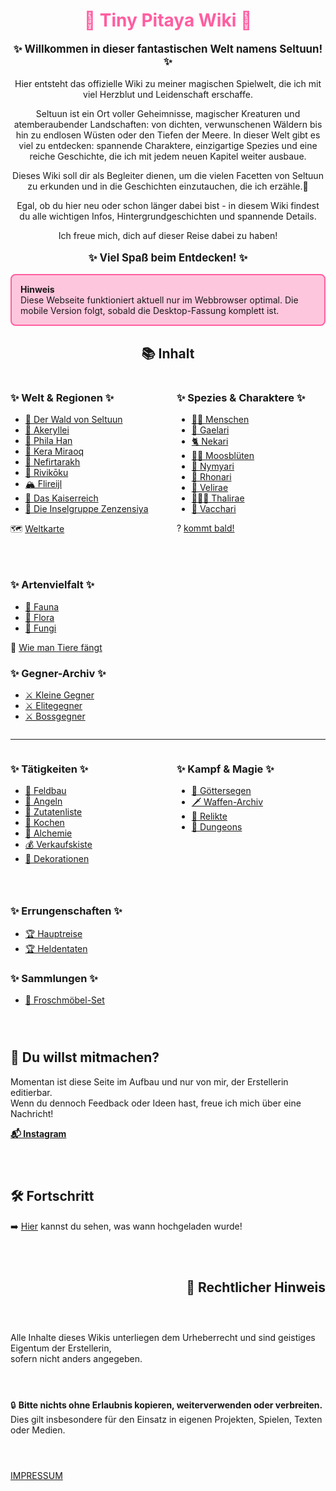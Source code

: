 
<h1 style="color:rgb(255, 94, 161); text-align: center;">🌱 Tiny Pitaya Wiki 🌱</h1>

<div style="text-align: center;">
<p style="font-size: 1.2em; font-weight: bold;">✨ Willkommen in dieser fantastischen Welt namens Seltuun! ✨</p>


Hier entsteht das offizielle Wiki zu meiner magischen Spielwelt, die ich mit viel Herzblut und Leidenschaft erschaffe.

Seltuun ist ein Ort voller Geheimnisse, magischer Kreaturen und atemberaubender Landschaften:
von dichten, verwunschenen Wäldern bis hin zu endlosen Wüsten oder den Tiefen der Meere. In dieser Welt gibt es viel zu entdecken:
spannende Charaktere, einzigartige Spezies und eine reiche Geschichte, die ich mit jedem neuen Kapitel weiter ausbaue.

Dieses Wiki soll dir als Begleiter dienen, um die vielen Facetten von Seltuun zu erkunden und in die Geschichten einzutauchen, die ich erzähle.🥰

Egal, ob du hier neu oder schon länger dabei bist - in diesem Wiki findest du alle wichtigen Infos, Hintergrundgeschichten und spannende Details.


Ich freue mich, dich auf dieser Reise dabei zu haben!

<p style="font-size: 1.2em; font-weight: bold;">✨ Viel Spaß beim Entdecken! ✨</p>

</div>

<div style="
  border:2px solid rgb(255, 94, 161);
  background-color: rgba(255, 94, 161, 0.35);
  border-radius:8px;
  padding:1em;
">
<strong>Hinweis</strong><br>
Diese Webseite funktioniert aktuell nur im Webbrowser optimal.  
Die mobile Version folgt, sobald die Desktop-Fassung komplett ist.
</div>


<div style="text-align: center;">

## 📚 Inhalt

</div>


<div style="display: flex; justify-content: space-between; align-items: flex-start; gap: 2em; flex-wrap: wrap;">

<div style="flex: 1; min-width: 200px;">
                                                                              <!-- 1 WELT UND REGIONEN -->

### ✨ Welt & Regionen ✨ 

- [🍄 Der Wald von Seltuun](/neugier)          <!-- ❌ -->
- [🌷 Akeryllei](/neugier)                     <!-- ❌ -->
- [🌳 Phila Han](/neugier)                     <!-- ❌ -->
- [🌵 Kera Miraoq](/neugier)                   <!-- ❌ -->
- [🌴 Nefirtarakh](/neugier)                   <!-- ❌ -->
- [🌸 Rivikōku](/neugier)                      <!-- ❌ -->
- [🏔️ Flireijl](/neugier)                      <!-- ❌ -->
- [🏰 Das Kaiserreich](/neugier)               <!-- ❌ -->
- [🌊 Die Inselgruppe Zenzensiya](/neugier)    <!-- ❌ -->

🗺️ [Weltkarte](/neugier)                       <!-- ❌ -->

</div>

<div style="flex: 1; min-width: 200px;">
                                                                              <!-- 2 SPEZIES UND CHARAKTERE -->

### ✨ Spezies & Charaktere ✨

- [🧙‍♀️ Menschen](/neugier)    <!-- ❌ -->
- [🧝 Gaelari](/neugier)          <!-- ❌ -->
- [🐈 Nekari](/neugier)         <!-- ❌ -->
- [👯🏻 Moosblüten](/neugier)    <!-- ❌ -->
- [🐉 Nymyari](/neugier)       <!-- ❌ -->
- [👹 Rhonari](/neugier)           <!-- ❌ -->
- [🦌 Velirae](/neugier)          <!-- ❌ -->
- [🧜🏻‍♀️ Thalirae](/neugier)       <!-- ❌ -->
- [🐄 Vacchari](/spezies/vacchari/allvaccharimain.md)      <!-- ❌ -->

? [kommt bald!](/neugier)           <!-- ❌ -->
</div>

<div style="flex: 1; min-width: 200px;">
                                                                              <!-- 3 ARTENVIELFALT, GEGNER-ARCHIV-->

### ✨ Artenvielfalt ✨

- [🐸 Fauna](./fauna/allfaunamain.md)   <!-- ✔️ -->
- [🌱 Flora](./flora/allfloramain.md)   <!-- ✔️ -->
- [🍄 Fungi](./fungi/allfungimain.md)   <!-- ✔️ -->

🐾 [Wie man Tiere fängt](/neugier)    <!-- ❌ -->

### ✨ Gegner-Archiv ✨

- [⚔️ Kleine Gegner](/neugier)  <!-- ❌ -->
- [⚔️ Elitegegner](/neugier)    <!-- ❌ -->
- [⚔️ Bossgegner](/neugier)     <!-- ❌ -->

</div>
</div>

---

<div style="display: flex; justify-content: space-between; align-items: flex-start; gap: 2em; flex-wrap: wrap;">

<div style="flex: 1; min-width: 200px;">
                                                                              <!-- 4 TÄTIGKEITEN -->

### ✨ Tätigkeiten ✨

- [🌾 Feldbau](/neugier)         <!-- ❌ -->
- [🎣 Angeln](/neugier)          <!-- ❌ -->
- [🧺 Zutatenliste](/neugier)    <!-- ❌ -->
- [🍳 Kochen](/neugier)          <!-- ❌ -->
- [🧪 Alchemie](/neugier)        <!-- ❌ -->
- [💰 Verkaufskiste](/neugier)   <!-- ❌ -->
- [🎀 Dekorationen](/neugier)    <!-- ❌ -->

</div>

<div style="flex: 1; min-width: 200px;">
                                                                              <!-- 5 KAMPF UND MAGIE -->

### ✨ Kampf & Magie ✨

- [🔮 Göttersegen](/neugier)       <!-- ❌ -->
- [🗡️ Waffen-Archiv](/neugier)     <!-- ❌ -->
- [💍 Relikte](/neugier)            <!-- ❌ -->
- [🏰 Dungeons](/neugier)          <!-- ❌ -->

</div>

<div style="flex: 1; min-width: 200px;">
                                                                              <!-- 6 ERRUNGENSCHAFTEN, SAMMLUNGEN -->

### ✨ Errungenschaften ✨
  
- [🏆 Hauptreise](/neugier)      <!-- ❌ -->
- [🏆 Heldentaten](/neugier)     <!-- ❌ -->

### ✨ Sammlungen ✨

- [🧩 Froschmöbel-Set](/neugier)  <!-- ❌ -->

</div>


<div class="vine-divider-pitaya"></div> 
 


<div style="display: flex; justify-content: space-between; align-items: flex-start; gap: 2em; flex-wrap: wrap;">

<div style="flex: 1; min-width: 250px;">

## 🔧 Du willst mitmachen?

Momentan ist diese Seite im Aufbau und nur von mir, der Erstellerin editierbar.<br>
Wenn du dennoch Feedback oder Ideen hast, freue ich mich über eine Nachricht!<br>  

<a href="https://www.instagram.com/tiny_pitaya/" target="_blank"><strong>📬 Instagram</strong></a>

</div>

<div style="flex: 1; min-width: 250px;">

## 🛠️ Fortschritt

➡️ [Hier](./fortschritt.md) kannst du sehen, was wann hochgeladen wurde!

</div>

</div>


<div class="vine-divider-impressum"></div> 
 

## 📜 Rechtlicher Hinweis

Alle Inhalte dieses Wikis unterliegen dem Urheberrecht und sind geistiges Eigentum der Erstellerin,<br>
sofern nicht anders angegeben.

🔒 **Bitte nichts ohne Erlaubnis kopieren, weiterverwenden oder verbreiten.**  
Dies gilt insbesondere für den Einsatz in eigenen Projekten, Spielen, Texten oder Medien.

[IMPRESSUM](impressum.md)
